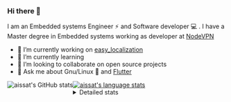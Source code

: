 ### Hi there 👋

I am an Embedded systems Engineer ⚡️ and Software developer 💻 . I have a Master degree in Embedded systems working as developer at [NodeVPN](https://nodevpn.io/) 

- 🔭 I’m currently working on [easy_localization](https://pub.dev/packages/easy_localization)
- 🌱 I’m currently learning 
- 👯 I’m looking to collaborate on open source projects
- 💬 Ask me about  Gnu/Linux 🐧 and [Flutter](https://flutter.dev) 

<a href="https://profile-summary-for-github.com/user/aissat">
  <img align="left" height="170px" src="https://github-readme-stats.vercel.app/api?username=aissat&show_icons=true&line_height=27&count_private=true&include_all_commits=true" alt="aissat's GitHub stats"/>
  <img src="https://github-readme-stats.vercel.app/api/top-langs/?username=aissat&hide_langs_below=5&layout=compact" alt="aissat's language stats"/>
</a>

<details>
<summary>Detailed stats</summary>
 

### 🧐 Waka Stats

<!--START_SECTION:waka-->
![Profile Views](http://img.shields.io/badge/Profile%20Views-0-blue)

![Lines of code](https://img.shields.io/badge/From%20Hello%20World%20I%27ve%20Written-5.3%20million%20lines%20of%20code-blue)

**🐱 My Github Data** 

> 🏆 332 Contributions in the Year 2020
 > 
> 📦 26.3 kB Used in Github's Storage 
 > 
> 💼 Opted to Hire
 > 
> 📜 124 Public Repositories
 > 
> 🔑 9 Private Repositories 

**I'm a Night 🦉** 

```text
🌞 Morning    35 commits     ██░░░░░░░░░░░░░░░░░░░░░░░   8.33% 
🌆 Daytime    39 commits     ██░░░░░░░░░░░░░░░░░░░░░░░   9.29% 
🌃 Evening    165 commits    █████████░░░░░░░░░░░░░░░░   39.29% 
🌙 Night      181 commits    ██████████░░░░░░░░░░░░░░░   43.1%

```
📅 **I'm Most Productive on Tuesday** 

```text
Monday       65 commits     ███░░░░░░░░░░░░░░░░░░░░░░   15.48% 
Tuesday      119 commits    ███████░░░░░░░░░░░░░░░░░░   28.33% 
Wednesday    58 commits     ███░░░░░░░░░░░░░░░░░░░░░░   13.81% 
Thursday     58 commits     ███░░░░░░░░░░░░░░░░░░░░░░   13.81% 
Friday       42 commits     ██░░░░░░░░░░░░░░░░░░░░░░░   10.0% 
Saturday     66 commits     ████░░░░░░░░░░░░░░░░░░░░░   15.71% 
Sunday       12 commits     ░░░░░░░░░░░░░░░░░░░░░░░░░   2.86%

```


📊 **This Week I Spent My Time On** 

```text
⌚︎ Time Zone: Africa/Algiers

💬 Programming Languages: 
Dart                     57 hrs 45 mins      ████████████████████████░   97.47% 
YAML                     59 mins             ░░░░░░░░░░░░░░░░░░░░░░░░░   1.68% 
Other                    27 mins             ░░░░░░░░░░░░░░░░░░░░░░░░░   0.77% 
JSON                     2 mins              ░░░░░░░░░░░░░░░░░░░░░░░░░   0.08% 
Git Config               0 secs              ░░░░░░░░░░░░░░░░░░░░░░░░░   0.0%

🔥 Editors: 
VS Code                  59 hrs 15 mins      █████████████████████████   100.0%

💻 Operating System: 
Mac                      58 hrs 47 mins      ████████████████████████░   99.22% 
Linux                    27 mins             ░░░░░░░░░░░░░░░░░░░░░░░░░   0.78%

```

**I Mostly Code in Dart** 

```text
Dart                     13 repos            █████████░░░░░░░░░░░░░░░░   39.39% 
PHP                      4 repos             ███░░░░░░░░░░░░░░░░░░░░░░   12.12% 
Vala                     4 repos             ███░░░░░░░░░░░░░░░░░░░░░░   12.12% 
C                        3 repos             ██░░░░░░░░░░░░░░░░░░░░░░░   9.09% 
CSS                      2 repos             █░░░░░░░░░░░░░░░░░░░░░░░░   6.06%

```


**Timeline**

![Chart not found](https://github.com/aissat/aissat/blob/master/charts/bar_graph.png) 


<!--END_SECTION:waka-->

</details>
